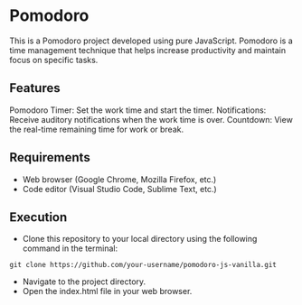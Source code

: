 # Pomodoro

This is a Pomodoro project developed using pure JavaScript. Pomodoro is a time management technique that helps increase productivity and maintain focus on specific tasks.

## Features

Pomodoro Timer: Set the work time and start the timer.
Notifications: Receive auditory notifications when the work time is over.
Countdown: View the real-time remaining time for work or break.

## Requirements

- Web browser (Google Chrome, Mozilla Firefox, etc.)
- Code editor (Visual Studio Code, Sublime Text, etc.)

## Execution

- Clone this repository to your local directory using the following command in the terminal:

```
git clone https://github.com/your-username/pomodoro-js-vanilla.git
```

- Navigate to the project directory.
- Open the index.html file in your web browser.
